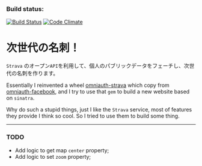 ### Build status:

[![Build Status](https://travis-ci.org/xiangzhuyuan/my-strata.svg?branch=master)](https://travis-ci.org/xiangzhuyuan/my-strata)
[![Code Climate](https://codeclimate.com/github/xiangzhuyuan/my-strata/badges/gpa.svg)](https://codeclimate.com/github/xiangzhuyuan/my-strata)
# 次世代の名刺！

`Strava` のオープン`API`を利用して、個人のパブリックデータをフェーチし、次世代の名刺を作ります。

Essentially I reinvented a wheel [omniauth-strava](https://github.com/xiangzhuyuan/omniauth-strava) which copy from [omniauth-facebook](https://github.com/mkdynamic/omniauth-facebook),
and I try to use that `gem` to build a new website based on `sinatra`.

Why do such a stupid things, just I like the `Strava` service, most of features they provide I think so cool.
So I tried to use them to build some thing.


---


### TODO

- Add logic to get map `center` property;
- Add logic to set `zoom` property;